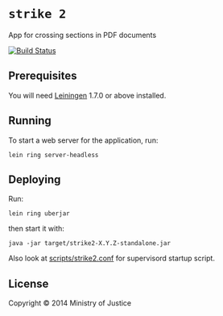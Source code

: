# `strike 2`

App for crossing sections in PDF documents

[![Build Status](https://travis-ci.org/ministryofjustice/strike2.svg)](https://travis-ci.org/ministryofjustice/strike2)

## Prerequisites

You will need [Leiningen][1] 1.7.0 or above installed.

[1]: https://github.com/technomancy/leiningen

## Running

To start a web server for the application, run:

    lein ring server-headless

## Deploying

Run:

    lein ring uberjar

then start it with:

    java -jar target/strike2-X.Y.Z-standalone.jar

Also look at [scripts/strike2.conf](scripts/strike2.conf) for
supervisord startup script.

## License

Copyright © 2014 Ministry of Justice

